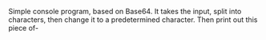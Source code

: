 Simple console program, based on Base64. 
It takes the input, split into characters, then change it to a predetermined character. Then print out this piece of-
